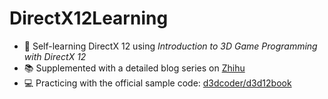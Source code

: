 # DirectX12Learning
 
- 📘 Self-learning DirectX 12 using *Introduction to 3D Game Programming with DirectX 12*
- 📚 Supplemented with a detailed blog series on [Zhihu](https://www.zhihu.com/column/c_1268850893845594112)
- 💻 Practicing with the official sample code: [d3dcoder/d3d12book](https://github.com/d3dcoder/d3d12book)
